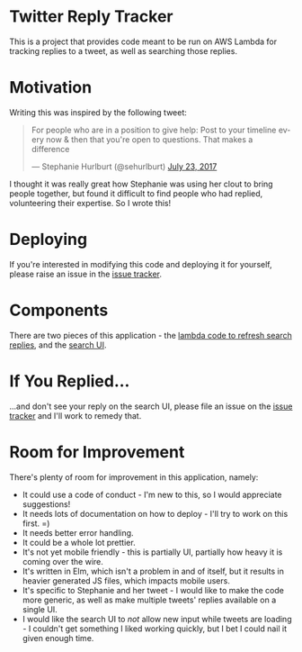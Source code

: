 # Twitter Reply Tracker

This is a project that provides code meant to be run on AWS Lambda for tracking replies to a tweet, as well as searching those replies.

# Motivation

Writing this was inspired by the following tweet:

<blockquote class="twitter-tweet" data-conversation="none" data-lang="en"><p lang="en" dir="ltr">For people who are in a position to give help: Post to your timeline every now &amp; then that you&#39;re open to questions. That makes a difference</p>&mdash; Stephanie Hurlburt (@sehurlburt) <a href="https://twitter.com/sehurlburt/status/889004724669661184">July 23, 2017</a></blockquote>

I thought it was really great how Stephanie was using her clout to bring people together, but found it difficult to find people who had replied, volunteering their expertise.  So I wrote this!

# Deploying

If you're interested in modifying this code and deploying it for yourself, please raise an issue in the [issue tracker](https://github.com/hoelzro/twitter-reply-tracker/issues).

# Components

There are two pieces of this application - the [lambda code to refresh search replies](https://github.com/hoelzro/twitter-reply-tracker/tree/master/lambda-search-function), and the [search UI](https://github.com/hoelzro/twitter-reply-tracker/tree/master/search-ui).

# If You Replied...

...and don't see your reply on the search UI, please file an issue on the [issue tracker](https://github.com/hoelzro/twitter-reply-tracker/issues) and I'll work to remedy that.

# Room for Improvement

There's plenty of room for improvement in this application, namely:

  * It could use a code of conduct - I'm new to this, so I would appreciate suggestions!
  * It needs lots of documentation on how to deploy - I'll try to work on this first. =)
  * It needs better error handling.
  * It could be a whole lot prettier.
  * It's not yet mobile friendly - this is partially UI, partially how heavy it is coming over the wire.
  * It's written in Elm, which isn't a problem in and of itself, but it results in heavier generated JS files, which impacts mobile users.
  * It's specific to Stephanie and her tweet - I would like to make the code more generic, as well as make multiple tweets' replies available on a single UI.
  * I would like the search UI to *not* allow new input while tweets are loading - I couldn't get something I liked working quickly, but I bet I could nail it given enough time.
